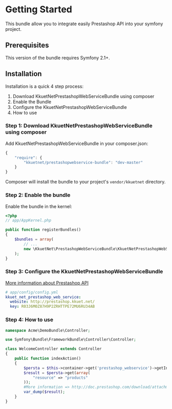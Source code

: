 Getting Started
==================================

This bundle allow you to integrate easily Prestashop API into your symfony project.

## Prerequisites

This version of the bundle requires Symfony 2.1+.

## Installation

Installation is a quick 4 step process:

1. Download KkuetNetPrestashopWebServiceBundle using composer
2. Enable the Bundle
3. Configure the KkuetNetPrestashopWebServiceBundle
4. How to use

### Step 1: Download KkuetNetPrestashopWebServiceBundle using composer

Add KkuetNetPrestashopWebServiceBundle in your composer.json:

```js
{
    "require": {
        "kkuetnet/prestashopwebservice-bundle": "dev-master"
    }
}
```

Composer will install the bundle to your project's `vendor/kkuetnet` directory.

### Step 2: Enable the bundle

Enable the bundle in the kernel:

``` php
<?php
// app/AppKernel.php

public function registerBundles()
{
    $bundles = array(
        // ...
        new \KkuetNet\PrestashopWebServiceBundle\KkuetNetPrestashopWebServiceBundle(),
    );
}
```

### Step 3: Configure the KkuetNetPrestashopWebServiceBundle

[More information about Prestashop API](http://doc.prestashop.com/download/attachments/720902/CRUD%20Tutorial%20EN.pdf)
``` yaml
# app/config/config.yml
kkuet_net_prestashop_web_service:
  website: http://prestashop.kkuet.net/
  key: R03J6M0Z87H9P2ZRHTTPE72MU6RU34AB
```

### Step 4: How to use

``` php
namespace Acme\DemoBundle\Controller;

use Symfony\Bundle\FrameworkBundle\Controller\Controller;

class WelcomeController extends Controller
{
    public function indexAction()
    {
        $persta = $this->container->get('prestashop_webservice')->getInstance();
        $result = $persta->get(array(
            "resource" => "products"
        ));
        #More information => http://doc.prestashop.com/download/attachments/720902/CRUD%20Tutorial%20EN.pdf
        var_dump($result);
    }
}
```